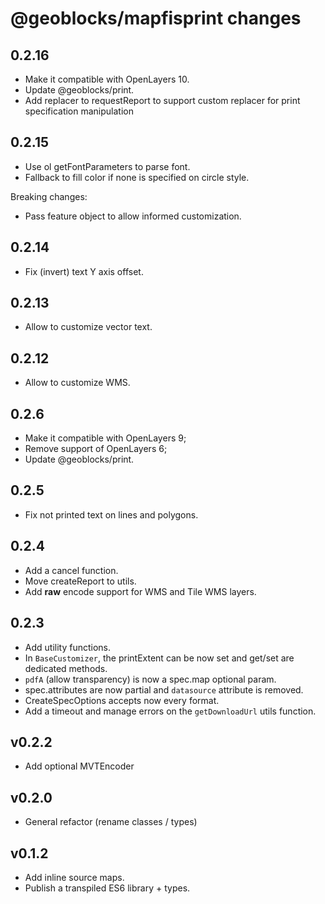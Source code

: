 # @geoblocks/mapfisprint changes

## 0.2.16

- Make it compatible with OpenLayers 10.
- Update @geoblocks/print.
- Add replacer to requestReport to support custom replacer for print specification manipulation

## 0.2.15

- Use ol getFontParameters to parse font.
- Fallback to fill color if none is specified on circle style.

Breaking changes:

- Pass feature object to allow informed customization.

## 0.2.14

- Fix (invert) text Y axis offset.

## 0.2.13

- Allow to customize vector text.

## 0.2.12

- Allow to customize WMS.

## 0.2.6

- Make it compatible with OpenLayers 9;
- Remove support of OpenLayers 6;
- Update @geoblocks/print.

## 0.2.5

- Fix not printed text on lines and polygons.

## 0.2.4

- Add a cancel function.
- Move createReport to utils.
- Add **raw** encode support for WMS and Tile WMS layers.

## 0.2.3

- Add utility functions.
- In `BaseCustomizer`, the printExtent can be now set and get/set are dedicated methods.
- `pdfA` (allow transparency) is now a spec.map optional param.
- spec.attributes are now partial and `datasource` attribute is removed.
- CreateSpecOptions accepts now every format.
- Add a timeout and manage errors on the `getDownloadUrl` utils function.

## v0.2.2

- Add optional MVTEncoder

## v0.2.0

- General refactor (rename classes / types)

## v0.1.2

- Add inline source maps.
- Publish a transpiled ES6 library + types.
